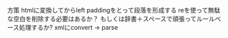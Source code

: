 方策
htmlに変換してからleft paddingをとって段落を形成する
reを使って無駄な空白を削除する必要はあるか？
もしくは辞書＋スペースで頑張ってルールベース処理するか?
xmlにconvert -> parse
